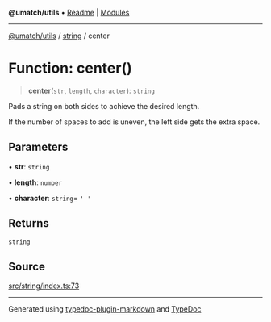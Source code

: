 **@umatch/utils** • [Readme](../../index.md) \| [Modules](../../modules.md)

***

[@umatch/utils](../../modules.md) / [string](../index.md) / center

# Function: center()

> **center**(`str`, `length`, `character`): `string`

Pads a string on both sides to achieve the desired length.

If the number of spaces to add is uneven, the left side gets the
extra space.

## Parameters

• **str**: `string`

• **length**: `number`

• **character**: `string`= `' '`

## Returns

`string`

## Source

[src/string/index.ts:73](https://github.com/umatch-oficial/utils/blob/ed8915b/src/string/index.ts#L73)

***

Generated using [typedoc-plugin-markdown](https://www.npmjs.com/package/typedoc-plugin-markdown) and [TypeDoc](https://typedoc.org/)
